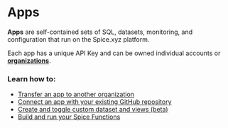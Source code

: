 # Apps

**Apps** are self-contained sets of SQL, datasets, monitoring, and configuration that run on the Spice.xyz platform.

Each app has a unique API Key and can be owned individual accounts or [**organizations**](../../getting-started/core-concepts/organizations.md).

### Learn how to:

* [Transfer an app to another organization](app-transfer.md)
* [Connect an app with your existing GitHub repository](connect-github-repository.md)
* [Create and toggle custom dataset and views (beta)](datasets-and-views.md)
* [Build and run your Spice Functions](spice-functions/)
